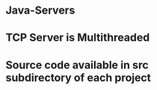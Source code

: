 # Java-Servers
# TCP Server is Multithreaded
# Source code available in src subdirectory of each project
